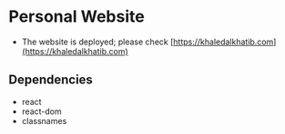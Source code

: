 # Personal Website
* The website is deployed; please check [https://khaledalkhatib.com](https://khaledalkhatib.com)

## Dependencies
* react
* react-dom
* classnames